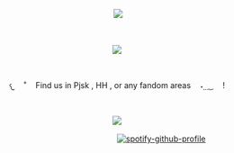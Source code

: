 <p align="center">
​​ <img src="https://i.postimg.cc/gcy8NNVF/tumblr-8f7efa29d0329bcbfab71b52f99045ec-f0f772ec-2048-1.png">
</p>


  ⠀⠀⠀ ⠀⠀ ⠀  ⠀⠀⠀ ⠀⠀ ⠀ ⠀⠀⠀      <p align="center">
  ![](https://komarev.com/ghpvc/?username=antidosage&color=f7628e&style=flat&label=CUTIES)
</p>  ⠀

<p align="center">
 𐔌ㅤ ˚ㅤ Find us in Pjsk , HH , or any fandom areasㅤ ˖̣̣̣ ͜ ㅤ ! 
 </p>                                        ⠀⠀ ⠀⠀ ⠀  ⠀⠀⠀ ⠀⠀ ⠀ ⠀⠀⠀ 



<p align="center">
    
 <img src="https://i.postimg.cc/vHGx9Rxh/tumblr-d44a640496bec8fee5867b857f7115b1-8d5122b2-100.png">

　　　　　　　　　　　　　　　　　　[![spotify-github-profile](https://spotify-github-profile.kittinanx.com/api/view?uid=l4qbftv56yoj5c9suzect2wm6&cover_image=true&theme=novatorem&show_offline=true&background_color=121212&interchange=false&bar_color=ff80a6&bar_color_cover=false)](https://github.com/kittinan/spotify-github-profile)
